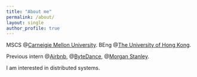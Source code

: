 ```yaml
---
title: "About me"
permalink: /about/
layout: single
author_profile: true
---
```




MSCS @[Carneigie Mellon University](https://www.cmu.edu/). BEng @[The University of Hong Kong](https://www.hku.hk/).

Previous intern @[Airbnb](https://www.airbnb.com/), @[ByteDance](https://www.bytedance.com/), @[Morgan Stanley](https://www.morganstanley.com/).

I am interested in distributed systems.


